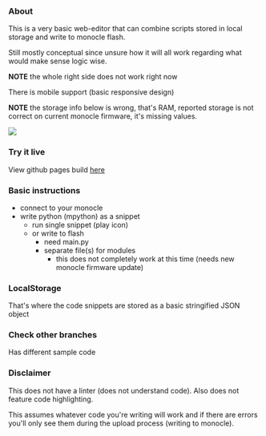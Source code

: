 ### About

This is a very basic web-editor that can combine scripts stored in local storage and write to monocle flash.

Still mostly conceptual since unsure how it will all work regarding what would make sense logic wise.

**NOTE** the whole right side does not work right now

There is mobile support (basic responsive design)

**NOTE** the storage info below is wrong, that's RAM, reported storage is not correct on current monocle firmware, it's missing values.

<img src="./monocle-web-editor.JPG"/>

### Try it live

View github pages build <a href="https://jdc-cunningham.github.io/bl-monocle-reactjs-pwa/">here</a>

### Basic instructions

- connect to your monocle
- write python (mpython) as a snippet
  - run single snippet (play icon)
  - or write to flash
    - need main.py
    - separate file(s) for modules
      - this does not completely work at this time (needs new monocle firmware update)

### LocalStorage

That's where the code snippets are stored as a basic stringified JSON object

### Check other branches

Has different sample code

### Disclaimer

This does not have a linter (does not understand code). Also does not feature code highlighting.

This assumes whatever code you're writing will work and if there are errors you'll only see them during the upload process (writing to monocle).
